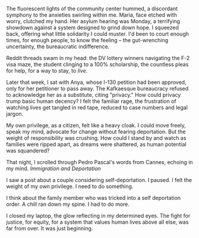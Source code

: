 The fluorescent lights of the community center hummed, a discordant symphony to the anxieties swirling within me. Maria, face etched with worry, clutched my hand. Her asylum hearing was Monday, a terrifying showdown against a system designed to grind down hope. I squeezed back, offering what little solidarity I could muster. I'd been to court enough times, for enough people, to know the feeling – the gut-wrenching uncertainty, the bureaucratic indifference.

Reddit threads swam in my head: the DV lottery winners navigating the F-2 visa maze, the student clinging to a 100% scholarship, the countless pleas for help, for a way to stay, to *live*.

Later that week, I sat with Anya, whose I-130 petition had been approved, only for her petitioner to pass away. The Kafkaesque bureaucracy refused to acknowledge her as a substitute, citing "privacy." How could privacy trump basic human decency? I felt the familiar rage, the frustration of watching lives get tangled in red tape, reduced to case numbers and legal jargon.

My own privilege, as a citizen, felt like a heavy cloak. I could move freely, speak my mind, advocate for change without fearing deportation. But the weight of responsibility was crushing. How could I stand by and watch as families were ripped apart, as dreams were shattered, as human potential was squandered?

That night, I scrolled through Pedro Pascal's words from Cannes, echoing in my mind. *Immigration and Deportation*

I saw a post about a couple considering self-deportation. I paused. I felt the weight of my own privilege. I need to do something.

I think about the family member who was tricked into a self deportation order. A chill ran down my spine. I had to do more.

I closed my laptop, the glow reflecting in my determined eyes. The fight for justice, for equity, for a system that values human lives above all else, was far from over. It was just beginning.